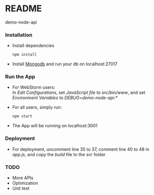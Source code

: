# README #

demo-node-api

### Installation ###

* Install dependencies

    ```Bash
    npm install
    ```
* Install [Mongodb](https://www.mongodb.com/download-center) and run your db on localhost:27017

### Run the App ###

* For WebStorm users:  
    In _Edit Configurations_, set _JavaScript file_ to _src/bin/www_, and set _Environment Variables_ to _DEBUG=demo-node-api:\*_
 
* For all users, simply run:

    ```Bash
    npm start
    ```
    
* The App will be running on localhost:3001

### Deployment ###

* For deployment, uncomment line 35 to 37, comment line 40 to 48 in _app.js_, and copy the _build_ file to the _src_ folder

### TODO ###

* More APIs
* Optimization
* Unit test
